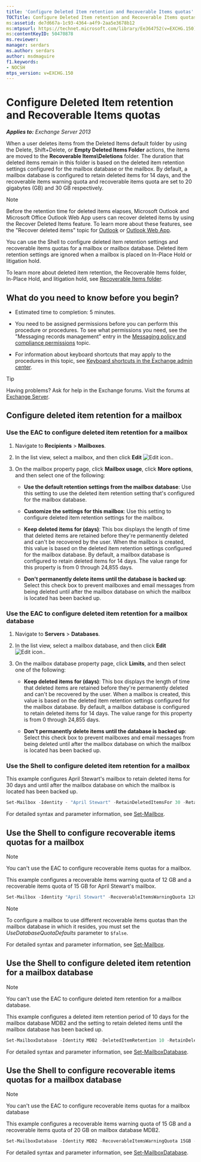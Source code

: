 ```yaml
---
title: 'Configure Deleted Item retention and Recoverable Items quotas'
TOCTitle: Configure Deleted Item retention and Recoverable Items quotas
ms:assetid: de7d667a-1c93-4364-a4f9-2aa5e3678b12
ms:mtpsurl: https://technet.microsoft.com/library/Ee364752(v=EXCHG.150)
ms:contentKeyID: 50470878
ms.reviewer: 
manager: serdars
ms.author: serdars
author: msdmaguire
f1.keywords:
- NOCSH
mtps_version: v=EXCHG.150
---
```


# Configure Deleted Item retention and Recoverable Items quotas

_**Applies to:** Exchange Server 2013_

When a user deletes items from the Deleted Items default folder by using the Delete, Shift+Delete, or **Empty Deleted Items Folder** actions, the items are moved to the **Recoverable Items\\Deletions** folder. The duration that deleted items remain in this folder is based on the deleted item retention settings configured for the mailbox database or the mailbox. By default, a mailbox database is configured to retain deleted items for 14 days, and the recoverable items warning quota and recoverable items quota are set to 20 gigabytes (GB) and 30 GB respectively.

> [!NOTE]
> Before the retention time for deleted items elapses, Microsoft Outlook and Microsoft Office&nbsp;Outlook Web App users can recover deleted items by using the Recover Deleted Items feature. To learn more about these features, see the "Recover deleted items" topic for <A href="https://support.microsoft.com/office/49e81f3c-c8f4-4426-a0b9-c0fd751d48ce">Outlook</A> or <A href="https://support.microsoft.com/office/c3d8fc15-eeef-4f1c-81df-e27964b7edd4">Outlook Web App</A>.

You can use the Shell to configure deleted item retention settings and recoverable items quotas for a mailbox or mailbox database. Deleted item retention settings are ignored when a mailbox is placed on In-Place Hold or litigation hold.

To learn more about deleted item retention, the Recoverable Items folder, In-Place Hold, and litigation hold, see [Recoverable Items folder](recoverable-items-folder-exchange-2013-help.md).

## What do you need to know before you begin?

- Estimated time to completion: 5 minutes.

- You need to be assigned permissions before you can perform this procedure or procedures. To see what permissions you need, see the "Messaging records management" entry in the [Messaging policy and compliance permissions](messaging-policy-and-compliance-permissions-exchange-2013-help.md) topic.

- For information about keyboard shortcuts that may apply to the procedures in this topic, see [Keyboard shortcuts in the Exchange admin center](keyboard-shortcuts-in-the-exchange-admin-center-2013-help.md).

> [!TIP]
> Having problems? Ask for help in the Exchange forums. Visit the forums at [Exchange Server](https://social.technet.microsoft.com/forums/office/home?category=exchangeserver).

## Configure deleted item retention for a mailbox

### Use the EAC to configure deleted item retention for a mailbox

1. Navigate to **Recipients** \> **Mailboxes**.

2. In the list view, select a mailbox, and then click **Edit** ![Edit icon.](images/JJ218640.6f53ccb2-1f13-4c02-bea0-30690e6ea71d(EXCHG.150).gif "Edit icon").

3. On the mailbox property page, click **Mailbox usage**, click **More options**, and then select one of the following:

   - **Use the default retention settings from the mailbox database**: Use this setting to use the deleted item retention setting that's configured for the mailbox database.

   - **Customize the settings for this mailbox**: Use this setting to configure deleted item retention settings for the mailbox.

   - **Keep deleted items for (days)**: This box displays the length of time that deleted items are retained before they're permanently deleted and can't be recovered by the user. When the mailbox is created, this value is based on the deleted item retention settings configured for the mailbox database. By default, a mailbox database is configured to retain deleted items for 14 days. The value range for this property is from 0 through 24,855 days.

   - **Don't permanently delete items until the database is backed up**: Select this check box to prevent mailboxes and email messages from being deleted until after the mailbox database on which the mailbox is located has been backed up.

### Use the EAC to configure deleted item retention for a mailbox database

1. Navigate to **Servers** \> **Databases**.

2. In the list view, select a mailbox database, and then click **Edit** ![Edit icon.](images/JJ218640.6f53ccb2-1f13-4c02-bea0-30690e6ea71d(EXCHG.150).gif "Edit icon").

3. On the mailbox database property page, click **Limits**, and then select one of the following:

   - **Keep deleted items for (days)**: This box displays the length of time that deleted items are retained before they're permanently deleted and can't be recovered by the user. When a mailbox is created, this value is based on the deleted item retention settings configured for the mailbox database. By default, a mailbox database is configured to retain deleted items for 14 days. The value range for this property is from 0 through 24,855 days.

   - **Don't permanently delete items until the database is backed up**: Select this check box to prevent mailboxes and email messages from being deleted until after the mailbox database on which the mailbox is located has been backed up.

### Use the Shell to configure deleted item retention for a mailbox

This example configures April Stewart's mailbox to retain deleted items for 30 days and until after the mailbox database on which the mailbox is located has been backed up.

```PowerShell
Set-Mailbox -Identity - "April Stewart" -RetainDeletedItemsFor 30 -RetainDeletedItemsUntilBackup $true
```

For detailed syntax and parameter information, see [Set-Mailbox](/powershell/module/exchange/Set-Mailbox).

## Use the Shell to configure recoverable items quotas for a mailbox

> [!NOTE]
> You can't use the EAC to configure recoverable items quotas for a mailbox.

This example configures a recoverable items warning quota of 12 GB and a recoverable items quota of 15 GB for April Stewart's mailbox.

```powershell
Set-Mailbox -Identity "April Stewart" -RecoverableItemsWarningQuota 12GB -RecoverableItemsQuota 15GB -UseDatabaseQuotaDefaults $false
```

> [!NOTE]
> To configure a mailbox to use different recoverable items quotas than the mailbox database in which it resides, you must set the <EM>UseDatabaseQuotaDefaults</EM> parameter to <CODE>$false</CODE>.

For detailed syntax and parameter information, see [Set-Mailbox](/powershell/module/exchange/Set-Mailbox).

## Use the Shell to configure deleted item retention for a mailbox database

> [!NOTE]
> You can't use the EAC to configure deleted item retention for a mailbox database.

This example configures a deleted item retention period of 10 days for the mailbox database MDB2 and the setting to retain deleted items until the mailbox database has been backed up.

```PowerShell
Set-MailboxDatabase -Identity MDB2 -DeletedItemRetention 10 -RetainDeletedItemsUntilBackup $true
```

For detailed syntax and parameter information, see [Set-MailboxDatabase](/powershell/module/exchange/Set-MailboxDatabase).

## Use the Shell to configure recoverable items quotas for a mailbox database

> [!NOTE]
> You can't use the EAC to configure recoverable items quotas for a mailbox database

This example configures a recoverable items warning quota of 15 GB and a recoverable items quota of 20 GB on mailbox database MDB2.

```powershell
Set-MailboxDatabase -Identity MDB2 -RecoverableItemsWarningQuota 15GB -RecoverableItemsQuota 20GB
```

For detailed syntax and parameter information, see [Set-MailboxDatabase](/powershell/module/exchange/Set-MailboxDatabase).